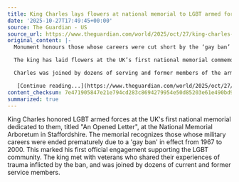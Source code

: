 ```yaml
---
title: King Charles lays flowers at national memorial to LGBT armed forces veterans
date: '2025-10-27T17:49:45+00:00'
source: The Guardian - US
source_url: https://www.theguardian.com/world/2025/oct/27/king-charles-lays-flowers-at-national-memorial-to-lgbt-armed-forces-veterans
original_content: |-
  Monument honours those whose careers were cut short by the ‘gay ban’ in place from 1967 to 2000

  The king has laid flowers at the UK’s first national memorial commemorating LGBT armed forces and met veterans who spoke of the trauma inflicted by the military’s former “gay ban”.

  Charles was joined by dozens of serving and former members of the armed forces at the dedication of the memorial, titled An Opened Letter, at the National Memorial Arboretum in Staffordshire on Monday. It was his first official engagement in support of the LGBT community.

   [Continue reading...](https://www.theguardian.com/world/2025/oct/27/king-charles-lays-flowers-at-national-memorial-to-lgbt-armed-forces-veterans)
content_checksum: 7e471905847e21e794cd283c8694279954e50d85203e61e490bd9163c2272e37
summarized: true
---
```


King Charles honored LGBT armed forces at the UK's first national memorial dedicated to them, titled "An Opened Letter", at the National Memorial Arboretum in Staffordshire. The memorial recognizes those whose military careers were ended prematurely due to a 'gay ban' in effect from 1967 to 2000. This marked his first official engagement supporting the LGBT community. The king met with veterans who shared their experiences of trauma inflicted by the ban, and was joined by dozens of current and former service members.